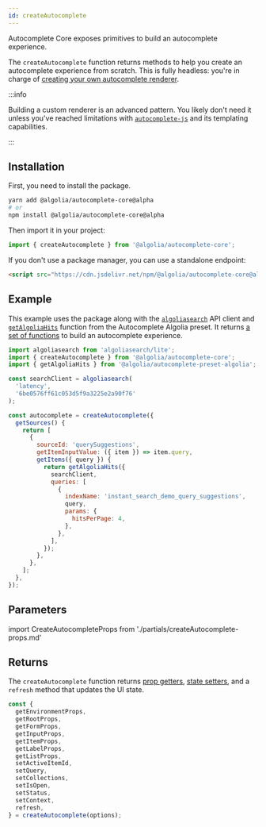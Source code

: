 ```yaml
---
id: createAutocomplete
---
```


Autocomplete Core exposes primitives to build an autocomplete experience.

The `createAutocomplete` function returns methods to help you create an autocomplete experience from scratch. This is fully headless: you're in charge of [creating your own autocomplete renderer](creating-a-renderer).

:::info

Building a custom renderer is an advanced pattern. You likely don't need it unless you've reached limitations with [`autocomplete-js`](autocomplete-js) and its templating capabilities.

:::

## Installation

First, you need to install the package.

```bash
yarn add @algolia/autocomplete-core@alpha
# or
npm install @algolia/autocomplete-core@alpha
```

Then import it in your project:

```js
import { createAutocomplete } from '@algolia/autocomplete-core';
```

If you don't use a package manager, you can use a standalone endpoint:

```html
<script src="https://cdn.jsdelivr.net/npm/@algolia/autocomplete-core@alpha"></script>
```

## Example

This example uses the package along with the [`algoliasearch`](https://www.npmjs.com/package/algoliasearch) API client and [`getAlgoliaHits`](getAlgoliaHits) function from the Autocomplete Algolia preset. It returns [a set of functions](#returns) to build an autocomplete experience.

```js
import algoliasearch from 'algoliasearch/lite';
import { createAutocomplete } from '@algolia/autocomplete-core';
import { getAlgoliaHits } from '@algolia/autocomplete-preset-algolia';

const searchClient = algoliasearch(
  'latency',
  '6be0576ff61c053d5f9a3225e2a90f76'
);

const autocomplete = createAutocomplete({
  getSources() {
    return [
      {
        sourceId: 'querySuggestions',
        getItemInputValue: ({ item }) => item.query,
        getItems({ query }) {
          return getAlgoliaHits({
            searchClient,
            queries: [
              {
                indexName: 'instant_search_demo_query_suggestions',
                query,
                params: {
                  hitsPerPage: 4,
                },
              },
            ],
          });
        },
      },
    ];
  },
});
```

## Parameters

import CreateAutocompleteProps from './partials/createAutocomplete-props.md'

<CreateAutocompleteProps />

## Returns

The `createAutocomplete` function returns [prop getters](prop-getters), [state setters](state#setters), and a `refresh` method that updates the UI state.

```js
const {
  getEnvironmentProps,
  getRootProps,
  getFormProps,
  getInputProps,
  getItemProps,
  getLabelProps,
  getListProps,
  setActiveItemId,
  setQuery,
  setCollections,
  setIsOpen,
  setStatus,
  setContext,
  refresh,
} = createAutocomplete(options);
```
